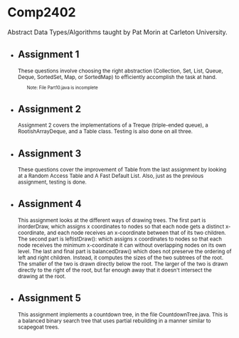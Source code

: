 # Comp2402

Abstract Data Types/Algorithms taught by Pat Morin at Carleton University. 

<ul>
  <li>
    <h2>Assignment 1</h2>
    <small>These questions involve choosing the right abstraction (Collection, Set, List, Queue, Deque, SortedSet, Map, or SortedMap) to efficiently accomplish the task at hand.
      <ul>
      <small>Note: File Part10.java is incomplete</small>
      </ul>
    </small>
  </li>
  <li>
    <h2>Assignment 2</h2>
    <small>Assignment 2 covers the implementations of a Treque (triple-ended queue), a RootishArrayDeque, and a Table class. Testing is also done on all three. 
    </small>
  </li>
  <li>
    <h2>Assignment 3</h2>
    <small>These questions cover the improvement of Table from the last assignment by looking at a Random Access Table and A Fast Default List. Also, just as the previous assignment, testing is done. 
    </small>
  </li>
    <li>
    <h2>Assignment 4</h2>
    <small>This assignment looks at the different ways of drawing trees. The first part is inorderDraw, which assigns x coordinates to nodes so that each node gets a distinct x-coordinate, and each node receives an x-coordinate between that of its two children. The second part is leftistDraw(): which assigns x coordinates to nodes so that each node receives the minimum x-coordinate it can without overlapping nodes on its own level. The last and final part is balancedDraw() which does not preserve the ordering of left and right children. Instead, it computes the sizes of the two subtrees of the root. The smaller of the two is drawn directly below the root. The larger of the two is drawn directly to the right of the root, but far enough away that it doesn't intersect the drawing at the root. 
    </small>
  </li>
    <li>
     <h2>Assignment 5</h2>
    <small>This assignment implements a countdown tree, in the file CountdownTree.java. This is a balanced binary search tree that uses partial rebuilding in a manner similar to scapegoat trees.
    </small>
  </li>
</ul>
